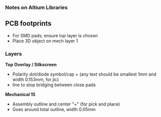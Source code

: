 ### Notes on Altium Libraries

## PCB footprints
* For SMD pads, ensure top layer is chosen
* Place 3D object on mech layer 1

### Layers

**Top Overlay / Silkscreen**
 - Polarity dot/diode symbol/cap + (any text should be smallest 1mm and width 0.153mm, for jlc)
 - line to stop bridging between close pads

**Mechanical 15**
- Assembly outline and center "+" (for pick and place)
- Goes around total outline, width 0.05mm

